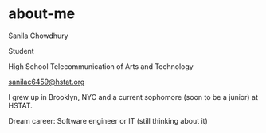 # about-me
Sanila Chowdhury

Student

High School Telecommunication of Arts and Technology

sanilac6459@hstat.org

I grew up in Brooklyn, NYC and a current sophomore (soon to be a junior) at HSTAT.

Dream career: Software engineer or IT (still thinking about it)

